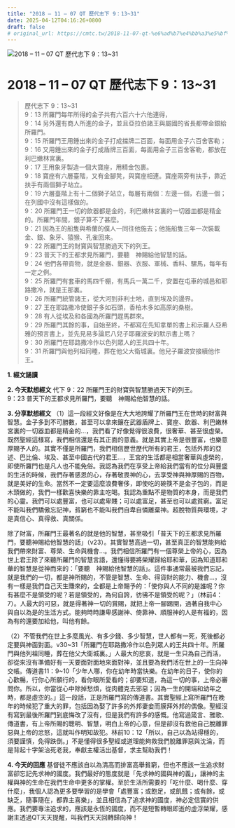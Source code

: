 ```yaml
---
title: "2018 – 11 – 07 QT 歷代志下 9：13~31"
date: 2025-04-12T04:16:26+0800
draft: false
# original_url: https://cmtc.tw/2018-11-07-qt-%e6%ad%b7%e4%bb%a3%e5%bf%97%e4%b8%8b-9%ef%bc%9a1331
---
```


![2018 – 11 – 07 QT 歷代志下 9：13\~31](/images/qt.jpg   "2018 – 11 – 07 QT 歷代志下 9：13\~31")

# 2018 – 11 – 07 QT 歷代志下 9：13\~31

> 歷代志下 9：13\~31  
> 9：13 所羅門每年所得的金子共有六百六十六他連得，  
> 9：14 另外還有商人所進的金子，並且亞拉伯諸王與屬國的省長都帶金銀給所羅門。  
> 9：15 所羅門王用錘出來的金子打成擋牌二百面，每面用金子六百舍客勒；  
> 9：16 又用錘出來的金子打成盾牌三百面，每面用金子三百舍客勒，都放在利巴嫩林宮裏。  
> 9：17 王用象牙製造一個大寶座，用精金包裹。  
> 9：18 寶座有六層臺階，又有金腳凳，與寶座相連。寶座兩旁有扶手，靠近扶手有兩個獅子站立。  
> 9：19 六層臺階上有十二個獅子站立，每層有兩個：左邊一個，右邊一個；在列國中沒有這樣做的。  
> 9：20 所羅門王一切的飲器都是金的，利巴嫩林宮裏的一切器皿都是精金的。所羅門年間，銀子算不了甚麼。  
> 9：21 因為王的船隻與希蘭的僕人一同往他施去；他施船隻三年一次裝載金、銀、象牙、猿猴、孔雀回來。  
> 9：22 所羅門王的財寶與智慧勝過天下的列王。  
> 9：23 普天下的王都求見所羅門，要聽　神賜給他智慧的話。  
> 9：24 他們各帶貢物，就是金器、銀器、衣服、軍械、香料、騾馬，每年有一定之例。  
> 9：25 所羅門有套車的馬四千棚，有馬兵一萬二千，安置在屯車的城邑和耶路撒冷，就是王那裏。  
> 9：26 所羅門統管諸王，從大河到非利士地，直到埃及的邊界。  
> 9：27 王在耶路撒冷使銀子多如石頭，香柏木多如高原的桑樹。  
> 9：28 有人從埃及和各國為所羅門趕馬群來。  
> 9：29 所羅門其餘的事，自始至終，不都寫在先知拿單的書上和示羅人亞希雅的預言書上，並先見易多論尼八兒子耶羅波安的默示書上嗎？  
> 9：30 所羅門在耶路撒冷作以色列眾人的王共四十年。  
> 9：31 所羅門與他列祖同睡，葬在他父大衛城裏。他兒子羅波安接續他作王。

**1. 經文誦讀**

**2.  今天默想經文**
代下 9：22 所羅門王的財寶與智慧勝過天下的列王。  
9：23 普天下的王都求見所羅門，要聽　神賜給他智慧的話。

**3. 分享默想經文**
（1）這一段經文好像是在大大地誇耀了所羅門王在世時的財富與智慧。金子多到不可勝數，甚至可以拿來鑲在武器盾牌上、寶座、飲器、利巴嫩林宮裏的一切器皿都是精金的…，我們看了好像覺得很浪費，很奢華、甚至很虛榮。既然聖經這樣寫，我們相信還是有其正面的意義。就是其實上帝是很豐富，也樂意厚賜予人的。其實不僅是所羅門，我們相信歷世歷代所有的君王，包括外邦的亞述、巴比倫、埃及、甚至中國古代的君王…，王宮的生活都是相當奢華與虛榮的，即使所羅門也是凡人也不能免俗。我認為我們在享受上帝給我們當有的位分與豐盛的生活的時候，我們存著感恩的心，存著敬畏神的心，去享受神與神厚賜的百物，就是美好的生命。當然不一定要這麼浪費奢侈，即使吃的碗筷不是金子包的，而是木頭做的，我們一樣歡喜快樂的靠主吃喝。我認為重點不是物質的本身，而是我們的心靈。我們可以處豐富，也可以處卑賤；可以處富足，甚至也可以處貧窮。富足不能叫我們驕傲忘記神，貧窮也不能叫我們自卑自憐離棄神。超脫物質與環境，才是真信心、真得救、真關係。

除了財富，所羅門王最著名的就是他的智慧，甚至吸引「普天下的王都求見所羅門，要聽神賜給他智慧的話」（v23）。其實智慧高過一切，甚至真正的智慧能夠給我們帶來財富、尊榮、生命與機會…。我們相信所羅門有一個尊榮上帝的心，因為世上君王除了來聽所羅門的智慧言語，還懂得要將榮耀歸給耶和華，因為知道耶和華的智慧是從神而來的：「要聽　神賜給他智慧的話」。這件事通常最被我們忘記，就是我們的一切，都是神所賜的，不管是智慧、生命、得貨財的能力、機會…，沒有一樣是我們自己天生賺來的，全都是上帝賜予的：「使你與人不同的是誰呢？你有甚麼不是領受的呢？若是領受的，為何自誇，彷彿不是領受的呢？」（林前4：7）。人最大的可惡，就是得著神一切的賞賜，就把上帝一腳踢開，過著自我中心與自以為是的生活方式。能夠時時謙卑感謝神、倚靠神、順服神的人是有福的，因為有的還要加給他，叫他有餘。

（2）不管我們在世上多麼風光、有多少錢、多少智慧，世人都有一死，死後都必定要與神面對面。v30\~31「所羅門在耶路撒冷作以色列眾人的王共四十年。所羅門與他列祖同睡，葬在他父大衛城裏。」人最大的悲哀，就是一生只為自己而活，卻從來沒有準備好有一天要面對面地來面對神，並且要為我們活在世上的一生向神交帳。傳道書11：9\~10「少年人哪，你在幼年時當快樂。在幼年的日子，使你的心歡暢，行你心所願行的，看你眼所愛看的；卻要知道，為這一切的事，上帝必審問你。所以，你當從心中除掉愁煩，從肉體克去邪惡；因為一生的開端和幼年之時，都是虛空的。」這一段話，正是所羅門寫的傳道書。其實聖經上寫所羅門在晚年的時候犯了重大的罪，包括因為娶了許多的外邦妻妾而膜拜外邦的偶像。聖經沒有寫到最後所羅門到底悔改了沒有，但是我們有許多的感慨。他寫過箴言、雅歌、傳道書，有上帝所賜的聰明、智慧，明白上帝的心意，但是卻沒有救他自己脫離罪惡與上帝的忿怒，這就叫作明知故犯。林前10：12「所以，自己以為站得穩的，須要謹慎，免得跌倒。」不是懂得很多聖經或道理能夠救我們脫離罪惡與沈淪，而是背起十字架治死老我，奉獻主權活出基督，求主幫助我們！

**4. 今天的回應**
基督徒不應該自以為清高而排富高舉貧窮，但也不應該一生追求財富卻忘記先求神的國度。我們最好的態度就是「先求神的國與神的義」，讓神的主權與神的生命在我們生命中更多的掌權。至於生活所需要的「吃什麼、喝什麼、穿什麼」，我個人認為更多要學習的是學會「處豐富；或飽足，或飢餓；或有餘，或缺乏，隨事隨在，都靠主喜樂」，並且相信為了追求神的國度，神必定信實的供應。我們要專注追求的，應該是永恆的國度，而不是短暫轉眼即逝的虛浮榮耀，感謝主透過QT天天提醒，叫我們天天回轉歸向神！
